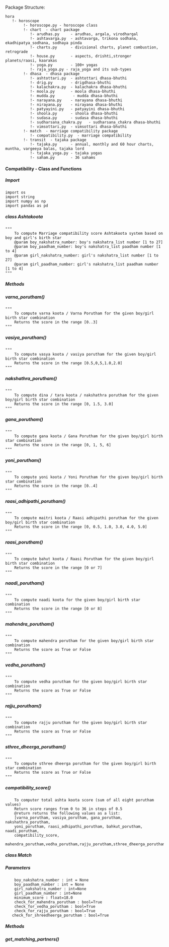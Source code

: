 Package Structure:

```
hora
   !- horoscope
        !- horoscope.py - horoscope class 
        !- chart  - chart package
           !- arudhas.py     - arudhas, argala, virodhargal
           !- ashtavarga.py  - ashtavarga, trikona sodhana, ekadhipatya_sodhana, sodhaya pinda
           !- charts.py      - divisional charts, planet combustion, retrograde
           !- house.py       - aspects, drishti,stronger planets/raasi, kaarakas
           !- yoga.py        - 100+ yogas
           !- raja_yoga.py - raja_yoga and its sub-types
        !- dhasa  - dhasa package
           !- ashtottari.py  - ashtottari dhasa-bhuthi
           !- drig.py        - drigdhasa-bhuthi
           !- kalachakra.py  - kalachakra dhasa-bhuthi
           !- moola.py       - moola dhasa-bhuthi
           !- mudda.py  	  - mudda dhasa-bhuthi
           !- narayana.py    - narayana dhasa-bhuthi
           !- nirayana.py    - nirayana dhasa-bhuthi
           !- patyayini.py   - patyayini dhasa-bhuthi
           !- shoola.py      - shoola dhasa-bhuthi
           !- sudasa.py      - sudasa dhasa-bhuthi
           !- sudharsana_chakra.py   - sudharsana_chakra dhasa-bhuthi
           !- vimsottari.py  - vimsottari dhasa-bhuthi
        !- match  - marriage compatibility package
           !- compatibility.py  - marriage compatibility
        !- transit  - tajaka package
           !- tajaka.py      - annual, monthly and 60 hour charts, muntha, vargeeya balas, tajaka lord 
           !- tajaka_yoga.py - tajaka yogas
           !- saham.py       - 36 sahams
```
#### Compatibility - Class and Functions
##### Import
```
import os
import string
import numpy as np
import pandas as pd 
```
##### class Ashtakoota
    """
        To compute Marriage compatibility score Ashtakoota system based on boy and girl's birth star
        @param boy_nakshatra_number: boy's nakshatra_list number [1 to 27]
        @param boy_paadham_number: boy's nakshatra_list paadham number [1 to 4]
        @param girl_nakshatra_number: girl's nakshatra_list number [1 to 27]
        @param girl_paadham_number: girl's nakshatra_list paadham number [1 to 4]
    """
##### Methods
##### varna\_porutham()
    """
        To compute varna koota / Varna Porutham for the given boy/girl birth star combination
        Returns the score in the range [0..3]
    """
##### vasiya\_porutham()
    """
        To compute vasya koota / vasiya porutham for the given boy/girl birth star combination
        Returns the score in the range [0.5,0,5,1.0,2.0]
    """
##### nakshathra\_porutham()
    """
        To compute dina / tara koota / nakshathra porutham for the given boy/girl birth star combination
        Returns the score in the range [0, 1.5, 3.0]
    """
##### gana\_porutham()
    """
        To compute gana koota / Gana Porutham for the given boy/girl birth star combination
        Returns the score in the range [0, 1, 5, 6]
    """
##### yoni\_porutham()
    """
        To compute yoni koota / Yoni Porutham for the given boy/girl birth star combination
        Returns the score in the range [0..4]
    """
##### raasi\_adhipathi\_porutham()
    """
        To compute maitri koota / Raasi adhipathi porutham for the given boy/girl birth star combination
        Returns the score in the range [0, 0.5, 1.0, 3.0, 4.0, 5.0]
    """
##### raasi\_porutham()
    """
        To compute bahut koota / Raasi Porutham for the given boy/girl birth star combination
        Returns the score in the range [0 or 7]
    """
##### naadi\_porutham()
    """
        To compute naadi koota for the given boy/girl birth star combination
        Returns the score in the range [0 or 8]
    """
##### mahendra\_porutham()
    """
        To compute mahendra porutham for the given boy/girl birth star combination
        Returns the score as True or False
    """
##### vedha\_porutham()
    """
        To compute vedha porutham for the given boy/girl birth star combination
        Returns the score as True or False
    """
##### rajju\_porutham()
    """
        To compute rajju porutham for the given boy/girl birth star combination
        Returns the score as True or False
    """
##### sthree\_dheerga\_porutham()
    """
        To compute sthree dheerga porutham for the given boy/girl birth star combination
        Returns the score as True or False
    """
##### compatibility\_score()
```
    To computer total ashta koota score (sum of all eight porutham values)
    Return score ranges from 0 to 36 in steps of 0.5
    @return returns the following values as a list:
    [varna_porutham, vasiya_porutham, gana_porutham, nakshathra_porutham, 
    yoni_porutham, raasi_adhipathi_porutham, bahkut_porutham, naadi_porutham,
    compatibility_score,
    mahendra_porutham,vedha_porutham,rajju_porutham,sthree_dheerga_porutham]
```
##### class Match
##### Parameters
```
	boy_nakshatra_number : int = None
	boy_paadham_number : int = None
	girl_nakshatra_number : int=None
	girl_paadham_number : int=None
	minimum_score : float=18.0 
	check_for_mahendra_porutham : bool=True
	check_for_vedha_porutham : bool=True
	check_for_rajju_porutham : bool=True
   check_for_shreedheerga_porutham : bool=True
```
##### Methods
##### get\_matching\_partners()

